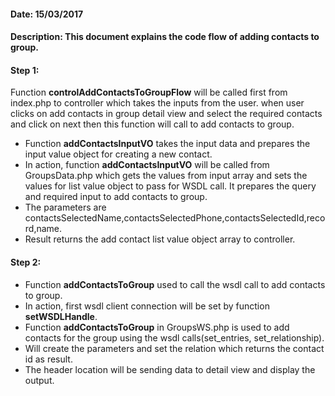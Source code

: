 #### Date: 15/03/2017

#### Description: This document explains the code flow of adding contacts to group.

#### Step 1:

Function **controlAddContactsToGroupFlow** will be called first from index.php to controller which takes the inputs from the user. when user clicks on add contacts in group detail view and select the required contacts and click on next then this function will call to add contacts to group.

- Function **addContactsInputVO** takes the input data and prepares the input value object for creating a new contact.
- In action, function **addContactsInputVO** will be called from GroupsData.php which gets the values from input array and sets the values for list value object to pass for WSDL call. It prepares the query and required input to add contacts to group.
- The parameters are contactsSelectedName,contactsSelectedPhone,contactsSelectedId,record,name.
- Result returns the add contact list value object array to controller.


#### Step 2:

- Function **addContactsToGroup** used to call the wsdl call to add contacts to group.
- In action, first wsdl client connection will be set by function **setWSDLHandle**.
- Function **addContactsToGroup** in GroupsWS.php is used to add contacts for the group using the wsdl calls(set_entries, set_relationship).
- Will create the parameters and set the relation which returns the contact id as result.
- The header location will be sending data to detail view and display the output.


